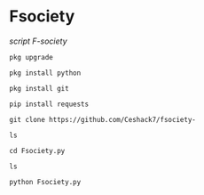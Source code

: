 # Fsociety
*script F-society*
~~~
pkg upgrade

pkg install python

pkg install git

pip install requests

git clone https://github.com/Ceshack7/fsociety-

ls

cd Fsociety.py

ls

python Fsociety.py

